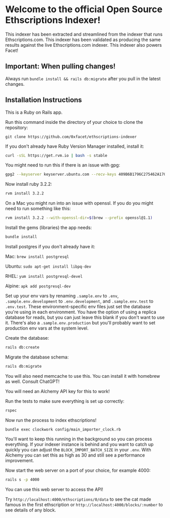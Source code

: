 # Welcome to the official Open Source Ethscriptions Indexer!

This indexer has been extracted and streamlined from the indexer that runs Ethscriptions.com. This indexer has been validated as producing the same results against the live Ethscriptions.com indexer. This indexer also powers Facet!

## Important: When pulling changes!

Always run `bundle install && rails db:migrate` after you pull in the latest changes.

## Installation Instructions

This is a Ruby on Rails app.

Run this command inside the directory of your choice to clone the repository:

```!bash
git clone https://github.com/0xfacet/ethscriptions-indexer
```

If you don't already have Ruby Version Manager installed, install it:

```bash
curl -sSL https://get.rvm.io | bash -s stable
```

You might need to run this if there is an issue with gpg:

```bash
gpg2 --keyserver keyserver.ubuntu.com --recv-keys 409B6B1796C275462A1703113804BB82D39DC0E3 7D2BAF1CF37B13E2069D6956105BD0E739499BDB
```

Now install ruby 3.2.2:

```bash
rvm install 3.2.2
```

On a Mac you might run into an issue with openssl. If you do you might need to run something like this:

```bash
rvm install 3.2.2 --with-openssl-dir=$(brew --prefix openssl@1.1)
```

Install the gems (libraries) the app needs:

```bash
bundle install
```

Install postgres if you don't already have it:

Mac: `brew install postgresql`

Ubuntu: `sudo apt-get install libpq-dev`

RHEL: `yum install postgresql-devel`

Alpine: `apk add postgresql-dev`

Set up your env vars by renaming `.sample.env` to `.env`, `.sample.env.development` to `.env.development`, and `.sample.env.test` to `.env.test`. These environment-specific env files just set the database you're using in each environment. You have the option of using a replica database for reads, but you can just leave this blank if you don't want to use it. There's also a `.sample.env.production` but you'll probably want to set production env vars at the system level.

Create the database:

```bash
rails db:create
```

Migrate the database schema:

```bash
rails db:migrate
```

You will also need memcache to use this. You can install it with homebrew as well. Consult ChatGPT!

You will need an Alchemy API key for this to work!

Run the tests to make sure everything is set up correctly:

```bash
rspec
```

Now run the process to index ethscriptions!

```bash
bundle exec clockwork config/main_importer_clock.rb
```

You'll want to keep this running in the background so you can process everything. If your indexer instance is behind and you want to catch up quickly you can adjust the `BLOCK_IMPORT_BATCH_SIZE` in your `.env`. With Alchemy you can set this as high as 30 and still see a performance improvement.

Now start the web server on a port of your choice, for example 4000:

```bash
rails s -p 4000
```

You can use this web server to access the API!

Try `http://localhost:4000/ethscriptions/0/data` to see the cat made famous in the first ethscription or `http://localhost:4000/blocks/:number` to see details of any block.
